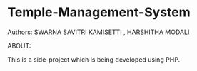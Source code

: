 # Temple-Management-System

Authors: SWARNA SAVITRI KAMISETTI , HARSHITHA MODALI

ABOUT:

 This is a side-project which is being developed using PHP. 
